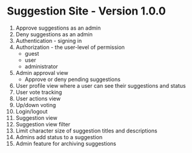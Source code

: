 # Suggestion Site - Version 1.0.0

1. Approve suggestions as an admin
2. Deny suggestions as an admin
3. Authentication - signing in
4. Authorization - the user-level of permission
    - guest
    - user
    - administrator
5. Admin approval view
    - Approve or deny pending suggestions
6. User profile view where a user can see their suggestions and status
7. User vote tracking
8. User actions view
9. Up/down voting
10. Login/logout
12. Suggestion view
13. Suggestion view filter
14. Limit character size of suggestion titles and descriptions
15. Admins add status to a suggestion
16. Admin feature for archiving suggestions